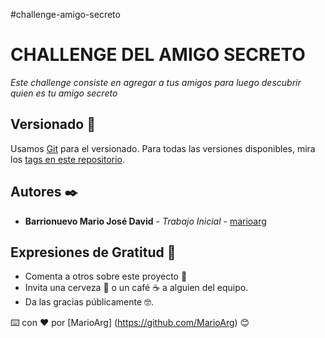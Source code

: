 #challenge-amigo-secreto

# CHALLENGE DEL AMIGO SECRETO

_Este challenge consiste en agregar a tus amigos para luego descubrir quien es tu amigo secreto_

## Versionado 📌

Usamos [Git](https://git-scm.com/) para el versionado. Para todas las versiones disponibles, mira los [tags en este repositorio](https://github.com/MarioArg/challenge-amigo-secreto.git).

## Autores ✒️

* **Barrionuevo Mario José David** - *Trabajo Inicial* - [marioarg](https://github.com/MarioArg)


## Expresiones de Gratitud 🎁

* Comenta a otros sobre este proyecto 📢
* Invita una cerveza 🍺 o un café ☕ a alguien del equipo. 
* Da las gracias públicamente 🤓.

⌨️ con ❤️ por [MarioArg] (https://github.com/MarioArg) 😊